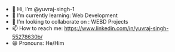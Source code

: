- 👋 Hi, I’m @yuvraj-singh-1
- 🌱 I’m currently learning: Web Development
- 💞️ I’m looking to collaborate on : WEBD Projects
- 📫 How to reach me: https://www.linkedin.com/in/yuvraj-singh-55278630b/
- 😄 Pronouns: He/Him
